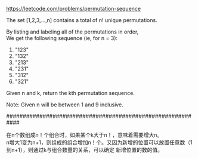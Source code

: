 https://leetcode.com/problems/permutation-sequence  

The set [1,2,3,…,n] contains a total of n! unique permutations.  

By listing and labeling all of the permutations in order,  
We get the following sequence (ie, for n = 3):  

1. "123"
2. "132"
3. "213"
4. "231"
5. "312"
6. "321"

Given n and k, return the kth permutation sequence.    

Note: Given n will be between 1 and 9 inclusive.  

############################################################
					   
在n个数组成n！个组合时，如果某个k大于n！，意味着需要增大n。  
n增大1变为n+1，则组成的组合增加n！个。又因为新增的位置可以放置任意数（1到n+1），则通过k与组合数量的关系，可以确定
新增位置的数的值。
